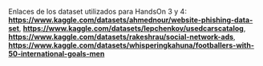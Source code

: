 Enlaces de los dataset utilizados para HandsOn 3 y 4:
**https://www.kaggle.com/datasets/ahmednour/website-phishing-data-set**,
**https://www.kaggle.com/datasets/lepchenkov/usedcarscatalog**,
**https://www.kaggle.com/datasets/rakeshrau/social-network-ads**,
**https://www.kaggle.com/datasets/whisperingkahuna/footballers-with-50-international-goals-men**
